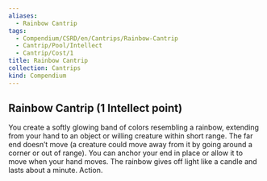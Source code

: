 ```yaml
---
aliases:
  - Rainbow Cantrip
tags:
  - Compendium/CSRD/en/Cantrips/Rainbow-Cantrip
  - Cantrip/Pool/Intellect
  - Cantrip/Cost/1
title: Rainbow Cantrip
collection: Cantrips
kind: Compendium
---
```

## Rainbow Cantrip  (1 Intellect point)
You create a softly glowing band of colors resembling a rainbow, extending from your hand to an object or willing creature within short range. The far end doesn’t move (a creature could move away from it by going around a corner or out of range). You can anchor your end in place or allow it to move when your hand moves. The rainbow gives off light like a candle and lasts about a minute. Action. 




